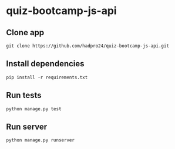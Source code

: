 # quiz-bootcamp-js-api

## Clone app
 `git clone https://github.com/hadpro24/quiz-bootcamp-js-api.git`

## Install dependencies
  `pip install -r requirements.txt`

## Run tests
  `python manage.py test`

## Run server
  `python manage.py runserver`
